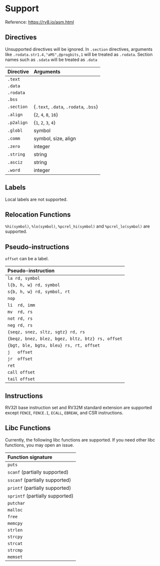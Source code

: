 # Support 

Reference: https://rv8.io/asm.html

## Directives

Unsupported directives will be ignored. 
In `.section` directives, arguments like `.rodata.str1.4,"aMS",@progbits,1`
will be treated as `.rodata`. Section names such as `.sdata` will be treated 
as `.data`

| Directive | Arguments  
|:---       |:---        
|`.text`    |
|`.data`    |
|`.rodata`  | 
|`.bss`     |
|`.section` | {`.text`, `.data`, `.rodata`, `.bss`}
|`.align`   | {`2`, `4`, `8`, `16`}
|`.p2align` | {`1`, `2`, `3`, `4`}
|`.globl`   | symbol
|`.comm`    | symbol, size, align
|`.zero`    | integer
|`.string`  | string
|`.asciz`   | string
|`.word`    | integer

## Labels

Local labels are not supported.

## Relocation Functions

`%hi(symbol)`, `%lo(symbol)`, `%pcrel_hi(symbol)` and `%pcrel_lo(symbol)`
are supported. 

## Pseudo-instructions

`offset` can be a label.

| Pseudo-instruction |
|:---|
| `la rd, symbol`
| `l{b, h, w} rd, symbol`
| `s{b, h, w} rd, symbol, rt`
| `nop`
| `li  rd, imm`
| `mv  rd, rs`
| `not rd, rs`
| `neg rd, rs`
| `{seqz, snez, sltz, sgtz} rd, rs`
| `{beqz, bnez, blez, bgez, bltz, btz} rs, offset`
| `{bgt, ble, bgtu, bleu} rs, rt, offset`
| `j   offset`
| `jr  offset`
| `ret`
| `call offset`
| `tail offset` 

## Instructions

RV32I base instruction set and RV32M standard extension are supported except 
`FENCE`, `FENCE.I`, `ECALL`, `EBREAK`, and CSR instructions. 

## Libc Functions
Currently, the following libc functions are supported. If you need other libc
functions, you may open an issue.

| Function signature |
|:---|
|`puts`
|`scanf` (partially supported)
|`sscanf` (partially supported)
|`printf` (partially supported)
|`sprintf` (partially supported)
|`putchar`
|`malloc`
|`free`
|`memcpy`
|`strlen`
|`strcpy`
|`strcat`
|`strcmp`
|`memset`

